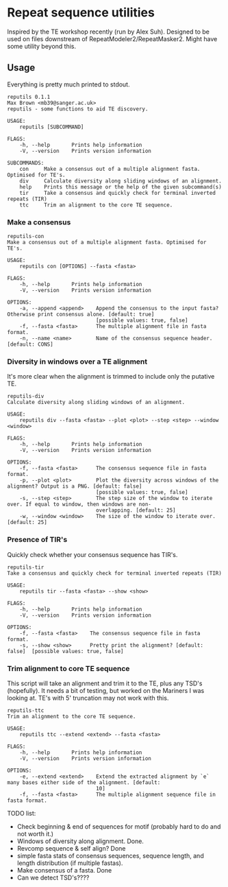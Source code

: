 # Repeat sequence utilities

Inspired by the TE workshop recently (run by Alex Suh). Designed to be used on files downstream of RepeatModeler2/RepeatMasker2. Might have some utility beyond this.

## Usage

Everything is pretty much printed to stdout.

```
reputils 0.1.1
Max Brown <mb39@sanger.ac.uk>
reputils - some functions to aid TE discovery.

USAGE:
    reputils [SUBCOMMAND]

FLAGS:
    -h, --help       Prints help information
    -V, --version    Prints version information

SUBCOMMANDS:
    con     Make a consensus out of a multiple alignment fasta. Optimised for TE's.
    div     Calculate diversity along sliding windows of an alignment.
    help    Prints this message or the help of the given subcommand(s)
    tir     Take a consensus and quickly check for terminal inverted repeats (TIR)
    ttc     Trim an alignment to the core TE sequence.
```

### Make a consensus

```
reputils-con 
Make a consensus out of a multiple alignment fasta. Optimised for TE's.

USAGE:
    reputils con [OPTIONS] --fasta <fasta>

FLAGS:
    -h, --help       Prints help information
    -V, --version    Prints version information

OPTIONS:
    -a, --append <append>    Append the consensus to the input fasta? Otherwise print consensus alone. [default: true]
                             [possible values: true, false]
    -f, --fasta <fasta>      The multiple alignment file in fasta format.
    -n, --name <name>        Name of the consensus sequence header. [default: CONS]
```

### Diversity in windows over a TE alignment

It's more clear when the alignment is trimmed to include only the putative TE.

```
reputils-div 
Calculate diversity along sliding windows of an alignment.

USAGE:
    reputils div --fasta <fasta> --plot <plot> --step <step> --window <window>

FLAGS:
    -h, --help       Prints help information
    -V, --version    Prints version information

OPTIONS:
    -f, --fasta <fasta>      The consensus sequence file in fasta format.
    -p, --plot <plot>        Plot the diversity across windows of the alignment? Output is a PNG. [default: false]
                             [possible values: true, false]
    -s, --step <step>        The step size of the window to iterate over. If equal to window, then windows are non-
                             overlapping. [default: 25]
    -w, --window <window>    The size of the window to iterate over. [default: 25]
```

### Presence of TIR's

Quickly check whether your consensus sequence has TIR's.

```
reputils-tir 
Take a consensus and quickly check for terminal inverted repeats (TIR)

USAGE:
    reputils tir --fasta <fasta> --show <show>

FLAGS:
    -h, --help       Prints help information
    -V, --version    Prints version information

OPTIONS:
    -f, --fasta <fasta>    The consensus sequence file in fasta format.
    -s, --show <show>      Pretty print the alignment? [default: false]  [possible values: true, false]
```

### Trim alignment to core TE sequence

This script will take an alignment and trim it to the TE, plus any TSD's (hopefully). It needs a bit of testing, but worked on the Mariners I was looking at. TE's with 5' truncation may not work with this.

```
reputils-ttc 
Trim an alignment to the core TE sequence.

USAGE:
    reputils ttc --extend <extend> --fasta <fasta>

FLAGS:
    -h, --help       Prints help information
    -V, --version    Prints version information

OPTIONS:
    -e, --extend <extend>    Extend the extracted alignment by `e` many bases either side of the alignment. [default:
                             10]
    -f, --fasta <fasta>      The multiple alignment sequence file in fasta format.
```

TODO list:
- Check beginning & end of sequences for motif (probably hard to do and not worth it.)
- Windows of diversity along alignment. Done.
- Revcomp sequence & self align? Done
- simple fasta stats of consensus sequences, sequence length, and length distribution (if multiple fastas).
- Make consensus of a fasta. Done
- Can we detect TSD's????